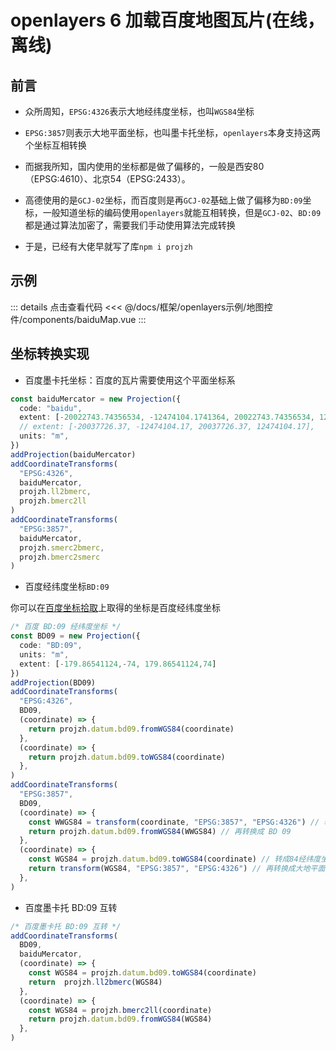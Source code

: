 <script setup>
import baiduMap from './components/baiduMap.vue'
</script>

# openlayers 6 加载百度地图瓦片(在线，离线)

## 前言

- 众所周知，`EPSG:4326`表示大地经纬度坐标，也叫`WGS84`坐标
- `EPSG:3857`则表示大地平面坐标，也叫墨卡托坐标，`openlayers`本身支持这两个坐标互相转换

- 而据我所知，国内使用的坐标都是做了偏移的，一般是西安80（EPSG:4610）、北京54（EPSG:2433）。
- 高德使用的是`GCJ-02`坐标，而百度则是再`GCJ-02`基础上做了偏移为`BD:09`坐标，一般知道坐标的编码使用`openlayers`就能互相转换，但是`GCJ-02`、`BD:09`都是通过算法加密了，需要我们手动使用算法完成转换

- 于是，已经有大佬早就写了库`npm i projzh`


## 示例

<ClientOnly>
  <baiduMap/>
</ClientOnly>

::: details 点击查看代码
<<< @/docs/框架/openlayers示例/地图控件/components/baiduMap.vue
:::

## 坐标转换实现

- 百度墨卡托坐标：百度的瓦片需要使用这个平面坐标系
```ts
const baiduMercator = new Projection({
  code: "baidu",
  extent: [-20022743.74356534, -12474104.1741364, 20022743.74356534, 12474104.1741364],
  // extent: [-20037726.37, -12474104.17, 20037726.37, 12474104.17],
  units: "m",
})
addProjection(baiduMercator)
addCoordinateTransforms(
  "EPSG:4326",
  baiduMercator,
  projzh.ll2bmerc,
  projzh.bmerc2ll
)
addCoordinateTransforms(
  "EPSG:3857",
  baiduMercator,
  projzh.smerc2bmerc,
  projzh.bmerc2smerc
)
```

- 百度经纬度坐标`BD:09`

你可以在[百度坐标拾取](https://api.map.baidu.com/lbsapi/getpoint/index.html)上取得的坐标是百度经纬度坐标

```ts
/* 百度 BD:09 经纬度坐标 */
const BD09 = new Projection({
  code: "BD:09",
  units: "m",
  extent: [-179.86541124,-74, 179.86541124,74]
})
addProjection(BD09)
addCoordinateTransforms(
  "EPSG:4326",
  BD09,
  (coordinate) => {
    return projzh.datum.bd09.fromWGS84(coordinate)
  },
  (coordinate) => {
    return projzh.datum.bd09.toWGS84(coordinate)
  },
)
addCoordinateTransforms(
  "EPSG:3857",
  BD09,
  (coordinate) => {
    const WWGS84 = transform(coordinate, "EPSG:3857", "EPSG:4326") // 转成84经纬度坐标
    return projzh.datum.bd09.fromWGS84(WWGS84) // 再转换成 BD 09
  },
  (coordinate) => {
    const WGS84 = projzh.datum.bd09.toWGS84(coordinate) // 转成84经纬度坐标
    return transform(WGS84, "EPSG:3857", "EPSG:4326") // 再转换成大地平面坐标
  },
)
```

- 百度墨卡托 BD:09 互转

```ts
/* 百度墨卡托 BD:09 互转 */
addCoordinateTransforms(
  BD09,
  baiduMercator,
  (coordinate) => {
    const WGS84 = projzh.datum.bd09.toWGS84(coordinate) 
    return  projzh.ll2bmerc(WGS84)
  },
  (coordinate) => {
    const WGS84 = projzh.bmerc2ll(coordinate)
    return projzh.datum.bd09.fromWGS84(WGS84)
  },
)
```

